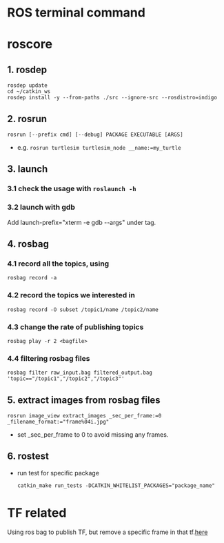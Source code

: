ROS terminal command
====================

# roscore
## 1. rosdep
  ```
rosdep update
cd ~/catkin_ws
rosdep install -y --from-paths ./src --ignore-src --rosdistro=indigo
  ```

## 2. rosrun
  ```
rosrun [--prefix cmd] [--debug] PACKAGE EXECUTABLE [ARGS]
  ```
- e.g. `rosrun turtlesim turtlesim_node __name:=my_turtle`

## 3. launch
### 3.1 check the usage with `roslaunch -h`
### 3.2 launch with gdb
Add launch-prefix="xterm -e gdb --args" under <node> tag.

## 4. rosbag
### 4.1 record all the topics, using
  ```
rosbag record -a
  ```
### 4.2 record the topics we interested in 
  ```
rosbag record -O subset /topic1/name /topic2/name
  ```
### 4.3 change the rate of publishing topics
  ```
rosbag play -r 2 <bagfile>
  ```
### 4.4 filtering rosbag files
  ```
rosbag filter raw_input.bag filtered_output.bag 'topic=="/topic1","/topic2","/topic3"'  
  ```
## 5. extract images from rosbag files
  ```
rosrun image_view extract_images _sec_per_frame:=0 _filename_format:="frame%04i.jpg"
  ```
- set _sec_per_frame to 0 to avoid missing any frames.  
  
  
  
## 6. rostest
- run test for specific package
  ```
  catkin_make run_tests -DCATKIN_WHITELIST_PACKAGES="package_name"
  ```

# TF related
Using ros bag to publish TF, but remove a specific frame in that tf.[here](tf_filter.txt)
